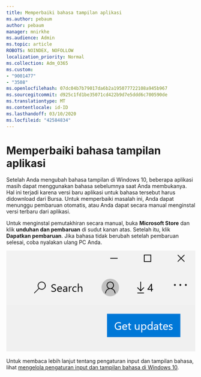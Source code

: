 ```yaml
---
title: Memperbaiki bahasa tampilan aplikasi
ms.author: pebaum
author: pebaum
manager: mnirkhe
ms.audience: Admin
ms.topic: article
ROBOTS: NOINDEX, NOFOLLOW
localization_priority: Normal
ms.collection: Adm_O365
ms.custom:
- "9001477"
- "3508"
ms.openlocfilehash: 07dc04b7b79017da6b2a195077722108a945b967
ms.sourcegitcommit: d925c1fd1be35071cd422b9d7e5ddd6c700590de
ms.translationtype: MT
ms.contentlocale: id-ID
ms.lasthandoff: 03/10/2020
ms.locfileid: "42584834"
---
```

# <a name="fix-the-display-language-of-apps"></a>Memperbaiki bahasa tampilan aplikasi

Setelah Anda mengubah bahasa tampilan di Windows 10, beberapa aplikasi masih dapat menggunakan bahasa sebelumnya saat Anda membukanya. Hal ini terjadi karena versi baru aplikasi untuk bahasa tersebut harus didownload dari Bursa. Untuk memperbaiki masalah ini, Anda dapat menunggu pembaruan otomatis, atau Anda dapat secara manual menginstal versi terbaru dari aplikasi.

Untuk menginstal pemutakhiran secara manual, buka **Microsoft Store** dan klik **unduhan dan pembaruan** di sudut kanan atas. Setelah itu, klik **Dapatkan pembaruan**. Jika bahasa tidak berubah setelah pembaruan selesai, coba nyalakan ulang PC Anda.

![Dapatkan update.](media/get-updates.png)

Untuk membaca lebih lanjut tentang pengaturan input dan tampilan bahasa, lihat [mengelola pengaturan input dan tampilan bahasa di Windows 10](https://support.microsoft.com/help/4027670/windows-10-add-and-switch-input-and-display-language-preferences).
